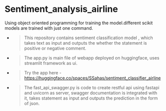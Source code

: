 # Sentiment_analysis_airline

Using object oriented programming for training the model.different scikit models are trained with just one command.






- > This repository contains sentiment classification model , which takes text as input and outputs the whether the statement is positive or negative comment.

- > The app.py  is main file of webapp deployed on huggingface, uses streamlit framework as ui.

- > Try the app here - https://huggingface.co/spaces/SSahas/sentiment_classifier_airline

- > The fast_api_swagger.py is code to create restful api using fastapi and uvicorn as server, swagger documentation is integrated with it, takes statement as input and outputs the prediction in the form of json.
